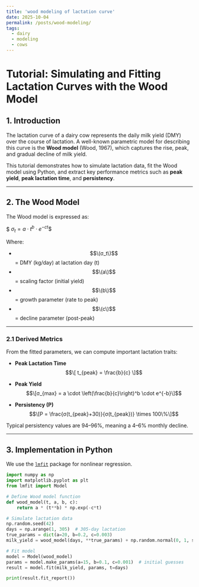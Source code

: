 ```yaml
---
title: 'wood modeling of lactation curve'
date: 2025-10-04
permalink: /posts/wood-modeling/
tags:
  - dairy
  - modeling
  - cows
---
```


# Tutorial: Simulating and Fitting Lactation Curves with the Wood Model

## 1. Introduction
The lactation curve of a dairy cow represents the daily milk yield (DMY) over the course of lactation. A well-known parametric model for describing this curve is the **Wood model** (Wood, 1967), which captures the rise, peak, and gradual decline of milk yield.  

This tutorial demonstrates how to simulate lactation data, fit the Wood model using Python, and extract key performance metrics such as **peak yield**, **peak lactation time**, and **persistency**.

---

## 2. The Wood Model

The Wood model is expressed as:

$$\ σ_t = a \cdot t^b \cdot e^{-ct} \$$

Where:
-  $$\(σ_t\)$$ = DMY (kg/day) at lactation day \(t\)  
- $$\(a\)$$ = scaling factor (initial yield)  
- $$\(b\)$$ = growth parameter (rate to peak)  
- $$\(c\)$$ = decline parameter (post-peak)  

---

### 2.1 Derived Metrics
From the fitted parameters, we can compute important lactation traits:

- **Peak Lactation Time**  
$$\[
t_{peak} = \frac{b}{c}
\]$$

- **Peak Yield**  
$$\[σ_{max} = a \cdot \left(\frac{b}{c}\right)^b \cdot e^{-b}\]$$

- **Persistency (P)**  
$$\[P = \frac{σ(t_{peak}+30)}{σ(t_{peak})} \times 100\%\]$$  

Typical persistency values are 94–96%, meaning a 4–6% monthly decline.

---

## 3. Implementation in Python

We use the [`lmfit`](https://lmfit.github.io/lmfit-py/) package for nonlinear regression.

```python
import numpy as np
import matplotlib.pyplot as plt
from lmfit import Model

# Define Wood model function
def wood_model(t, a, b, c):
    return a * (t**b) * np.exp(-c*t)

# Simulate lactation data
np.random.seed(42)
days = np.arange(1, 305)  # 305-day lactation
true_params = dict(a=20, b=0.2, c=0.003)
milk_yield = wood_model(days, **true_params) + np.random.normal(0, 1, size=len(days))

# Fit model
model = Model(wood_model)
params = model.make_params(a=15, b=0.1, c=0.001)  # initial guesses
result = model.fit(milk_yield, params, t=days)

print(result.fit_report())

```
